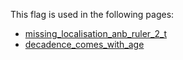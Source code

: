 This flag is used in the following pages:
 - [missing_localisation_anb_ruler_2_t](../events/missing_localisation_anb_ruler_2_t.md)
 - [decadence_comes_with_age](../events/decadence_comes_with_age.md)
